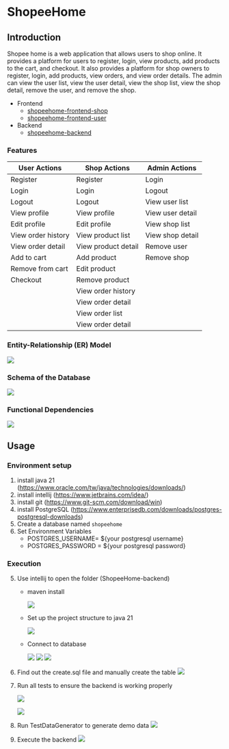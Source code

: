 # ShopeeHome

## Introduction
Shopee home is a web application that allows users to shop online. It provides a platform for users to register, login, view products, add products to the cart, and checkout. It also provides a platform for shop owners to register, login, add products, view orders, and view order details. The admin can view the user list, view the user detail, view the shop list, view the shop detail, remove the user, and remove the shop.

- Frontend
    - [shopeehome-frontend-shop](https://github.com/CalvinWan0101/ShopeeHome-frontend-shop)
    - [shopeehome-frontend-user](https://github.com/CalvinWan0101/ShopeeHome-frontend-user)
- Backend
    - [shopeehome-backend](https://github.com/CalvinWan0101/ShopeeHome-backend)

### Features
| User Actions        | Shop Actions         | Admin Actions       |
|---------------------|----------------------|---------------------|
| Register            | Register             | Login               |
| Login               | Login                | Logout              |
| Logout              | Logout               | View user list      |
| View profile        | View profile         | View user detail    |
| Edit profile        | Edit profile         | View shop list      |
| View order history  | View product list    | View shop detail    |
| View order detail   | View product detail  | Remove user         |
| Add to cart         | Add product          | Remove shop         |
| Remove from cart    | Edit product         |                     |
| Checkout            | Remove product       |                     |
|                     | View order history   |                     |
|                     | View order detail    |                     |
|                     | View order list      |                     |
|                     | View order detail    |                     |



### Entity-Relationship (ER) Model
![](./image/entity_relationship_model.jpg)

### Schema of the Database
![](./image/database_schema.png)

### Functional Dependencies
![](./image/functional_dependencies.png)

## Usage

### Environment setup
1. install java 21 (https://www.oracle.com/tw/java/technologies/downloads/)
1. install intellij (https://www.jetbrains.com/idea/)
1. install git (https://www.git-scm.com/download/win)
1. install PostgreSQL (https://www.enterprisedb.com/downloads/postgres-postgresql-downloads)
1. Create a database named `shopeehome`
1. Set Environment Variables
    - POSTGRES_USERNAME= ${your postgresql username}
    - POSTGRES_PASSWORD = ${your postgresql password}

### Execution

5. Use intellij to open the folder (ShopeeHome-backend)
    - maven install
        
        ![](./image/intellij/maven_install.png)
        
    - Set up the project structure to java 21
        
        ![](./image/intellij/java21.png)
        
    - Connect to database
        
        ![](./image/intellij/database_1.png)
        ![](./image/intellij/database_2.png)
        ![](./image/intellij/database_3.png)
        
6. Find out the create.sql file and manually create the table
    ![](./image/intellij/create_database.png)

    
7. Run all tests to ensure the backend is working properly
    
    ![](./image/intellij/test_1.png)

    ![](./image/intellij/test_2.png)

    
8. Run TestDataGenerator to generate demo data
    ![](./image/intellij/test_data.png)
    
9. Execute the backend
    ![](./image/intellij/run.png)
